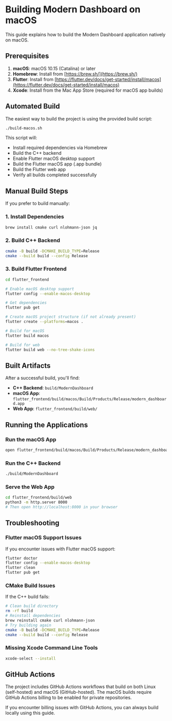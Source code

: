 # Building Modern Dashboard on macOS

This guide explains how to build the Modern Dashboard application natively on macOS.

## Prerequisites

1. **macOS**: macOS 10.15 (Catalina) or later
2. **Homebrew**: Install from [https://brew.sh/](https://brew.sh/)
3. **Flutter**: Install from [https://flutter.dev/docs/get-started/install/macos](https://flutter.dev/docs/get-started/install/macos)
4. **Xcode**: Install from the Mac App Store (required for macOS app builds)

## Automated Build

The easiest way to build the project is using the provided build script:

```bash
./build-macos.sh
```

This script will:
- Install required dependencies via Homebrew
- Build the C++ backend
- Enable Flutter macOS desktop support
- Build the Flutter macOS app (.app bundle)
- Build the Flutter web app
- Verify all builds completed successfully

## Manual Build Steps

If you prefer to build manually:

### 1. Install Dependencies

```bash
brew install cmake curl nlohmann-json jq
```

### 2. Build C++ Backend

```bash
cmake -B build -DCMAKE_BUILD_TYPE=Release
cmake --build build --config Release
```

### 3. Build Flutter Frontend

```bash
cd flutter_frontend

# Enable macOS desktop support
flutter config --enable-macos-desktop

# Get dependencies
flutter pub get

# Create macOS project structure (if not already present)
flutter create --platforms=macos .

# Build for macOS
flutter build macos

# Build for web
flutter build web --no-tree-shake-icons
```

## Built Artifacts

After a successful build, you'll find:

- **C++ Backend**: `build/ModernDashboard`
- **macOS App**: `flutter_frontend/build/macos/Build/Products/Release/modern_dashboard.app`
- **Web App**: `flutter_frontend/build/web/`

## Running the Applications

### Run the macOS App
```bash
open flutter_frontend/build/macos/Build/Products/Release/modern_dashboard.app
```

### Run the C++ Backend
```bash
./build/ModernDashboard
```

### Serve the Web App
```bash
cd flutter_frontend/build/web
python3 -m http.server 8000
# Then open http://localhost:8000 in your browser
```

## Troubleshooting

### Flutter macOS Support Issues
If you encounter issues with Flutter macOS support:
```bash
flutter doctor
flutter config --enable-macos-desktop
flutter clean
flutter pub get
```

### CMake Build Issues
If the C++ build fails:
```bash
# Clean build directory
rm -rf build
# Reinstall dependencies
brew reinstall cmake curl nlohmann-json
# Try building again
cmake -B build -DCMAKE_BUILD_TYPE=Release
cmake --build build --config Release
```

### Missing Xcode Command Line Tools
```bash
xcode-select --install
```

## GitHub Actions

The project includes GitHub Actions workflows that build on both Linux (self-hosted) and macOS (GitHub-hosted). The macOS builds require GitHub Actions billing to be enabled for private repositories.

If you encounter billing issues with GitHub Actions, you can always build locally using this guide.